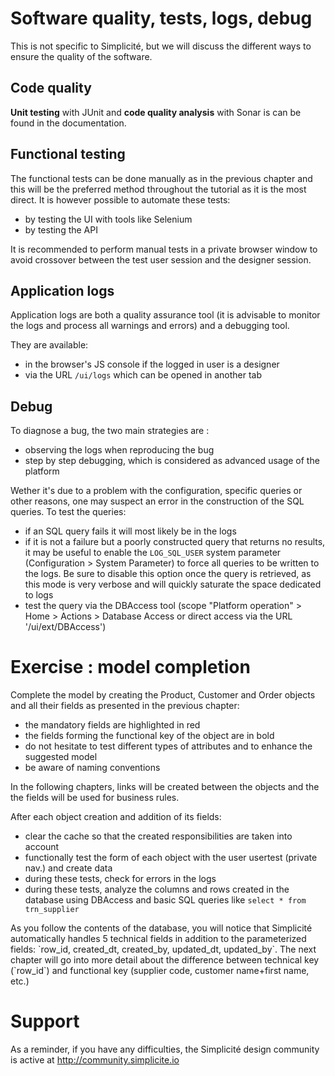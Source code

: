 Software quality, tests, logs, debug
===================================

This is not specific to Simplicité, but we will discuss the different ways to ensure the quality of the software.

Code quality
---------------------------

**Unit testing** with JUnit and **code quality analysis** with Sonar is can be found in the documentation.


Functional testing
---------------------------

The functional tests can be done manually as in the previous chapter and this will be the preferred method throughout the tutorial as it is the most direct. It is however possible to automate these tests:
- by testing the UI with tools like Selenium
- by testing the API

<div class="success">It is recommended to perform manual tests in a private browser window to avoid crossover between the test user session and the designer session.</div>

Application logs
---------------------------

Application logs are both a quality assurance tool (it is advisable to monitor the logs and process all warnings and errors) and a debugging tool.

They are available:
- in the browser's JS console if the logged in user is a designer
- via the URL `/ui/logs` which can be opened in another tab

Debug
---------------------------

To diagnose a bug, the two main strategies are :
- observing the logs when reproducing the bug
- step by step debugging, which is considered as advanced usage of the platform

Wether it's due to a problem with the configuration, specific queries or other reasons, one may suspect an error in the construction of the SQL queries. To test the queries:
- if an SQL query fails it will most likely be in the logs
- if it is not a failure but a poorly constructed query that returns no results, it may be useful to enable the `LOG_SQL_USER` system parameter (Configuration > System Parameter) to force all queries to be written to the logs. Be sure to disable this option once the query is retrieved, as this mode is very verbose and will quickly saturate the space dedicated to logs
- test the query via the DBAccess tool (scope "Platform operation" > Home > Actions > Database Access or direct access via the URL '/ui/ext/DBAccess')

Exercise : model completion
====================

Complete the model by creating the Product, Customer and Order objects and all their fields as presented in the previous chapter:
- the mandatory fields are highlighted in red
- the fields forming the functional key of the object are in bold
- do not hesitate to test different types of attributes and to enhance the suggested model
- be aware of naming conventions

<div class="info">In the following chapters, links will be created between the objects and the the fields will be used for business rules.</div>

After each object creation and addition of its fields:
- clear the cache so that the created responsibilities are taken into account
- functionally test the form of each object with the user usertest (private nav.) and create data
- during these tests, check for errors in the logs
- during these tests, analyze the columns and rows created in the database using DBAccess and basic SQL queries like `select * from trn_supplier`

<div class="info">As you follow the contents of the database, you will notice that Simplicité automatically handles 5 technical fields in addition to the parameterized fields: `row_id, created_dt, created_by, updated_dt, updated_by`. The next chapter will go into more detail about the difference between technical key (`row_id`) and functional key (supplier code, customer name+first name, etc.)</div>

Support
====================

As a reminder, if you have any difficulties, the Simplicité design community is active at http://community.simplicite.io